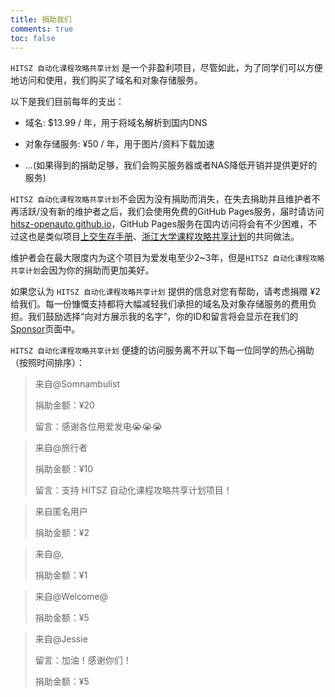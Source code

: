 ```yaml
---
title: 捐助我们
comments: true
toc: false
---
```


`HITSZ 自动化课程攻略共享计划` 是一个非盈利项目，尽管如此，为了同学们可以方便地访问和使用，我们购买了域名和对象存储服务。

以下是我们目前每年的支出：

- 域名: $13.99 / 年，用于将域名解析到国内DNS

- 对象存储服务: ¥50 / 年，用于图片/资料下载加速

- ...(如果得到的捐助足够，我们会购买服务器或者NAS降低开销并提供更好的服务)

`HITSZ 自动化课程攻略共享计划`不会因为没有捐助而消失，在失去捐助并且维护者不再活跃/没有新的维护者之后，我们会使用免费的GitHub Pages服务，届时请访问[hitsz-openauto.github.io](hitsz-openauto.github.io)，GitHub Pages服务在国内访问将会有不少困难，不过这也是类似项目[上交生存手册](https://survivesjtu.gitbook.io/survivesjtumanual/)、[浙江大学课程攻略共享计划](https://github.com/QSCTech/zju-icicles)的共同做法。

维护者会在最大限度内为这个项目为爱发电至少2~3年，但是`HITSZ 自动化课程攻略共享计划`会因为你的捐助而更加美好。

如果您认为 `HITSZ 自动化课程攻略共享计划` 提供的信息对您有帮助，请考虑捐赠 ¥2 给我们。每一份慷慨支持都将大幅减轻我们承担的域名及对象存储服务的费用负担。我们鼓励选择“向对方展示我的名字”，你的ID和留言将会显示在我们的[Sponsor](https://hoa.moe/sponsor/)页面中。

`HITSZ 自动化课程攻略共享计划` 便捷的访问服务离不开以下每一位同学的热心捐助（按照时间排序）：

> 来自@Somnambulist
>
> 捐助金额：¥20
>
> 留言：感谢各位用爱发电😭😭😭



> 来自@旅行者
>
> 捐助金额：¥10
>
> 留言：支持 HITSZ 自动化课程攻略共享计划项目！



> 来自匿名用户
>
> 捐助金额：¥2



> 来自@,
>
> 捐助金额：¥1



> 来自@Welcome@
>
> 捐助金额：¥5



> 来自@Jessie
>
> 留言：加油！感谢你们！
>
> 捐助金额：¥5